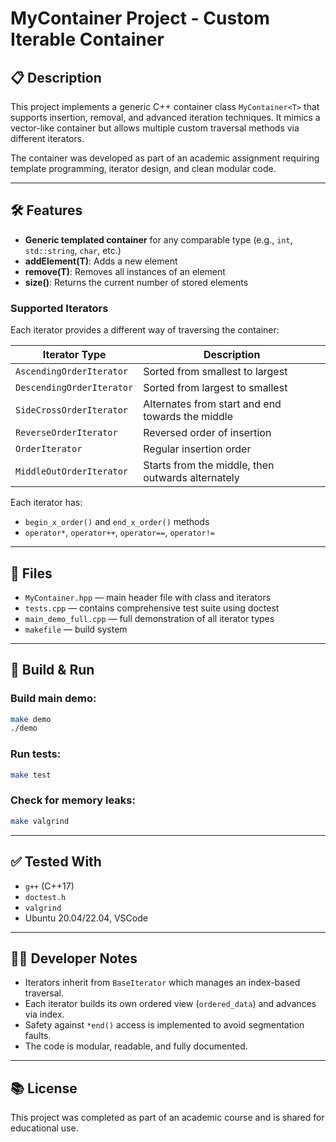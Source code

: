 # MyContainer Project - Custom Iterable Container

## 📋 Description

This project implements a generic C++ container class `MyContainer<T>` that supports insertion, removal, and advanced iteration techniques. It mimics a vector-like container but allows multiple custom traversal methods via different iterators.

The container was developed as part of an academic assignment requiring template programming, iterator design, and clean modular code.

---

## 🛠️ Features

* **Generic templated container** for any comparable type (e.g., `int`, `std::string`, `char`, etc.)
* **addElement(T)**: Adds a new element
* **remove(T)**: Removes all instances of an element
* **size()**: Returns the current number of stored elements

### Supported Iterators

Each iterator provides a different way of traversing the container:

| Iterator Type             | Description                                       |
| ------------------------- | ------------------------------------------------- |
| `AscendingOrderIterator`  | Sorted from smallest to largest                   |
| `DescendingOrderIterator` | Sorted from largest to smallest                   |
| `SideCrossOrderIterator`  | Alternates from start and end towards the middle  |
| `ReverseOrderIterator`    | Reversed order of insertion                       |
| `OrderIterator`           | Regular insertion order                           |
| `MiddleOutOrderIterator`  | Starts from the middle, then outwards alternately |

Each iterator has:

* `begin_x_order()` and `end_x_order()` methods
* `operator*`, `operator++`, `operator==`, `operator!=`

---

## 📁 Files

* `MyContainer.hpp` — main header file with class and iterators
* `tests.cpp` — contains comprehensive test suite using doctest
* `main_demo_full.cpp` — full demonstration of all iterator types
* `makefile` — build system

---

## 🚀 Build & Run

### Build main demo:

```bash
make demo
./demo
```

### Run tests:

```bash
make test
```

### Check for memory leaks:

```bash
make valgrind
```

---

## ✅ Tested With

* `g++` (C++17)
* `doctest.h`
* `valgrind`
* Ubuntu 20.04/22.04, VSCode

---

## 👨‍💻 Developer Notes

* Iterators inherit from `BaseIterator` which manages an index-based traversal.
* Each iterator builds its own ordered view (`ordered_data`) and advances via index.
* Safety against `*end()` access is implemented to avoid segmentation faults.
* The code is modular, readable, and fully documented.

---

## 📚 License

This project was completed as part of an academic course and is shared for educational use.
